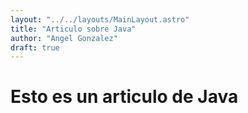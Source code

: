 ```yaml
---
layout: "../../layouts/MainLayout.astro"
title: "Articulo sobre Java"
author: "Angel Gonzalez"
draft: true
---
```


# Esto es un articulo de Java